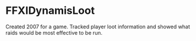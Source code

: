 FFXIDynamisLoot
===============

Created 2007 for a game. Tracked player loot information and showed what raids would be most effective to be run.
